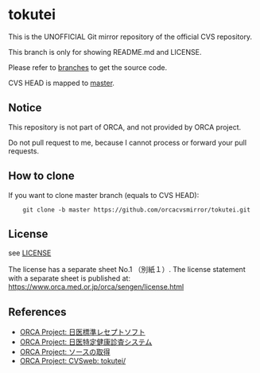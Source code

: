 # tokutei

This is the UNOFFICIAL Git mirror repository of the official CVS repository.

This branch is only for showing README.md and LICENSE.

Please refer to [branches](https://github.com/orcacvsmirror/tokutei/branches) to get the source code.

CVS HEAD is mapped to [master](https://github.com/orcacvsmirror/tokutei/tree/master).


## Notice

This repository is not part of ORCA, and not provided by ORCA project.

Do not pull request to me, because I cannot process or forward your pull requests.


## How to clone

If you want to clone master branch (equals to CVS HEAD):

        git clone -b master https://github.com/orcacvsmirror/tokutei.git


## License

see [LICENSE](LICENSE)

The license has a separate sheet No.1 （別紙１）.
The license statement with a separate sheet is published at: https://www.orca.med.or.jp/orca/sengen/license.html


## References

* [ORCA Project: 日医標準レセプトソフト](https://www.orca.med.or.jp/receipt/index.html)
* [ORCA Project: 日医特定健康診査システム](http://www.orca.med.or.jp/tokutei/)
* [ORCA Project: ソースの取得](http://www.orca.med.or.jp/tokutei/src_code.html)
* [ORCA Project: CVSweb: tokutei/](http://cvs.orca.med.or.jp/cgi-bin/cvsweb/tokutei/)
